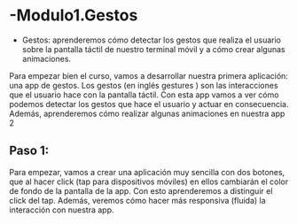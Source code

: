 # -Modulo1.Gestos
- Gestos: aprenderemos cómo detectar los gestos que realiza el usuario sobre la pantalla táctil de nuestro terminal móvil y a cómo crear algunas animaciones.

Para empezar bien el curso, vamos a desarrollar nuestra primera aplicación: 
una app de gestos. Los gestos (en inglés 
gestures
) son las interacciones 
que el usuario hace con la pantalla táctil. Con esta app vamos a ver cómo 
podemos detectar los gestos que hace el usuario y actuar en consecuencia. 
Además, aprenderemos cómo realizar algunas animaciones en nuestra app
2
## Paso 1:
Para empezar, vamos a crear una aplicación muy sencilla con dos botones, que al hacer click (tap para dispositivos móviles) en ellos cambiarán el color de fondo de la pantalla de la app. Con esto aprenderemos a distinguir el click del tap. Además, veremos cómo hacer más responsiva (fluida) la interacción con nuestra app.

